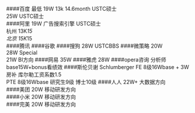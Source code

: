 ####百度
最低 19W 13k 14.6month USTC硕士  
25W USTC硕士  
####阿里
19W 广告搜索引擎 USTC硕士  
杭州 13K*15   
北京 15K*15  
####腾讯
####谷歌
####搜狗
28W USTCBBS
####微策略
20W  
28W  Special  
21W  BI方向 
####网易
35W
####雅虎
28W
####opera咨询
分析师 base15W+bonus看绩效
####斯伦贝谢 Schlumberger
FE 8级16Wbase + 3W房补 库尔勒工资系数1.5  
PTE 8级16Wbase 研究生9级 博士10级
####人人
22W+   大数据方向  
####美团
20W  移动研发方向  
####小米
20W  移动研发方向  
####完美
20W  移动研发方向  
